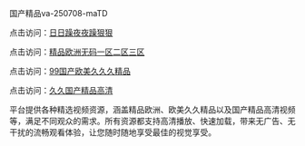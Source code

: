 国产精品va-250708-maTD

点击访问：<a href="https://heiliaowzu4ur.pages.dev">日日躁夜夜躁狠狠</a>

点击访问：<a href="https://heiliaozj3tjd.pages.dev">精品欧洲无码一区二区三区</a>

点击访问：<a href="https://heiliaoe8ajia.pages.dev">99国产欧美久久久精品</a>

点击访问：<a href="https://heiliaoxqkkct.pages.dev">久久国产精品高清</a>

平台提供各种精选视频资源，涵盖精品欧洲、欧美久久精品以及国产精品高清视频等，满足不同观众的需求。所有资源都支持高清播放、快速加载，带来无广告、无干扰的流畅观看体验，让您随时随地享受最佳的视觉享受。

<span style="display:none;">[Canonical link](）</span>
